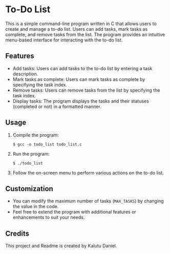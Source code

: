 # To-Do List
This is a simple command-line program written in C that allows users to create and manage a to-do list. Users can add tasks, mark tasks as complete, and remove tasks from the list. The program provides an intuitive menu-based interface for interacting with the to-do list.

## Features
- Add tasks: Users can add tasks to the to-do list by entering a task description.
- Mark tasks as complete: Users can mark tasks as complete by specifying the task index.
- Remove tasks: Users can remove tasks from the list by specifying the task index.
- Display tasks: The program displays the tasks and their statuses (completed or not) in a formatted manner.

## Usage
1. Compile the program:
    ```
    $ gcc -o todo_list todo_list.c
    ```

2. Run the program:
    ```
    $ ./todo_list
    ```

3. Follow the on-screen menu to perform various actions on the to-do list.

## Customization
- You can modify the maximum number of tasks (`MAX_TASKS`) by changing the value in the code.
- Feel free to extend the program with additional features or enhancements to suit your needs.

## Credits
This project and Readme is created by Kalutu Daniel.


